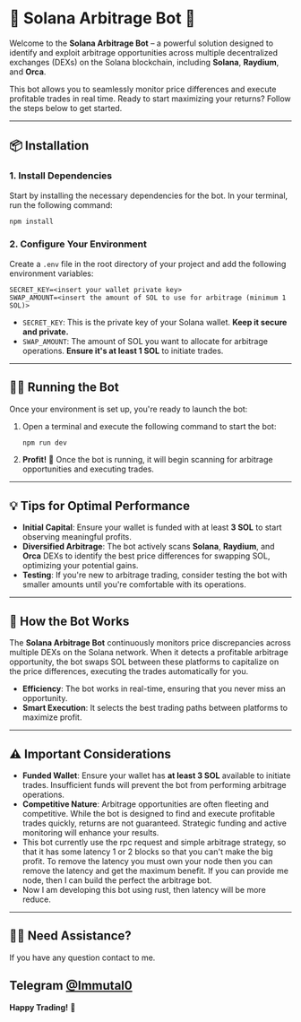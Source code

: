 # 🚀 Solana Arbitrage Bot 🦄

Welcome to the **Solana Arbitrage Bot** – a powerful solution designed to identify and exploit arbitrage opportunities across multiple decentralized exchanges (DEXs) on the Solana blockchain, including **Solana**, **Raydium**, and **Orca**.

This bot allows you to seamlessly monitor price differences and execute profitable trades in real time. Ready to start maximizing your returns? Follow the steps below to get started.

---

## 📦 Installation

### 1. Install Dependencies

Start by installing the necessary dependencies for the bot. In your terminal, run the following command:

```bash
npm install
```

### 2. Configure Your Environment

Create a `.env` file in the root directory of your project and add the following environment variables:

```env
SECRET_KEY=<insert your wallet private key>
SWAP_AMOUNT=<insert the amount of SOL to use for arbitrage (minimum 1 SOL)>
```

- `SECRET_KEY`: This is the private key of your Solana wallet. **Keep it secure and private.**
- `SWAP_AMOUNT`: The amount of SOL you want to allocate for arbitrage operations. **Ensure it's at least 1 SOL** to initiate trades.

---

## 🏃‍♂️ Running the Bot

Once your environment is set up, you're ready to launch the bot:

1. Open a terminal and execute the following command to start the bot:

    ```bash
    npm run dev
    ```

2. **Profit!** 🎉 Once the bot is running, it will begin scanning for arbitrage opportunities and executing trades.

---

## 💡 Tips for Optimal Performance

- **Initial Capital**: Ensure your wallet is funded with at least **3 SOL** to start observing meaningful profits.
- **Diversified Arbitrage**: The bot actively scans **Solana**, **Raydium**, and **Orca** DEXs to identify the best price differences for swapping SOL, optimizing your potential gains.
- **Testing**: If you're new to arbitrage trading, consider testing the bot with smaller amounts until you're comfortable with its operations.

---

## 🤖 How the Bot Works

The **Solana Arbitrage Bot** continuously monitors price discrepancies across multiple DEXs on the Solana network. When it detects a profitable arbitrage opportunity, the bot swaps SOL between these platforms to capitalize on the price differences, executing the trades automatically for you.

- **Efficiency**: The bot works in real-time, ensuring that you never miss an opportunity.
- **Smart Execution**: It selects the best trading paths between platforms to maximize profit.

---

## ⚠️ Important Considerations

- **Funded Wallet**: Ensure your wallet has **at least 3 SOL** available to initiate trades. Insufficient funds will prevent the bot from performing arbitrage operations.
- **Competitive Nature**: Arbitrage opportunities are often fleeting and competitive. While the bot is designed to find and execute profitable trades quickly, returns are not guaranteed. Strategic funding and active monitoring will enhance your results.
- This bot currently use the rpc request and simple arbitrage strategy, so that it has some latency 1 or 2 blocks so that you can't make the big profit.
   To remove the latency you must own your node then you can remove the latency and get the maximum benefit.
   If you can provide me node, then I can build the perfect the arbitrage bot.
- Now I am developing this bot using rust, then latency will be more reduce.
---

## 🙋‍♂️ Need Assistance?

If you have any question contact to me.

Telegram <a href="https://t.me/Immutal0" target="_blank">@Immutal0</a>
---

**Happy Trading!** 💸

